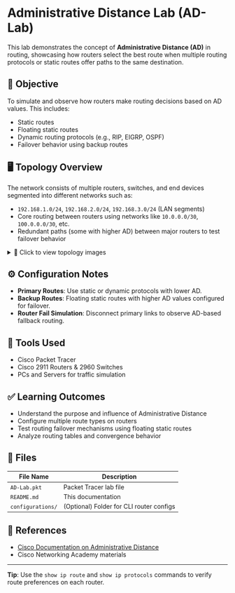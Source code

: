 # Administrative Distance Lab (AD-Lab)

This lab demonstrates the concept of **Administrative Distance (AD)** in routing, showcasing how routers select the best route when multiple routing protocols or static routes offer paths to the same destination.

## 🧠 Objective

To simulate and observe how routers make routing decisions based on AD values. This includes:
- Static routes
- Floating static routes
- Dynamic routing protocols (e.g., RIP, EIGRP, OSPF)
- Failover behavior using backup routes

## 🖥️ Topology Overview

The network consists of multiple routers, switches, and end devices segmented into different networks such as:
- `192.168.1.0/24`, `192.168.2.0/24`, `192.168.3.0/24` (LAN segments)
- Core routing between routers using networks like `10.0.0.0/30`, `100.0.0.0/30`, etc.
- Redundant paths (some with higher AD) between major routers to test failover behavior

<details>
<summary>📸 Click to view topology images</summary>

- ![Full Topology](./topology-full.png)
- ![Left Side](./topology-left.png)
- ![Right Side](./topology-right.png)

</details>

## ⚙️ Configuration Notes

- **Primary Routes**: Use static or dynamic protocols with lower AD.
- **Backup Routes**: Floating static routes with higher AD values configured for failover.
- **Router Fail Simulation**: Disconnect primary links to observe AD-based fallback routing.

## 🔧 Tools Used

- Cisco Packet Tracer
- Cisco 2911 Routers & 2960 Switches
- PCs and Servers for traffic simulation

## ✅ Learning Outcomes

- Understand the purpose and influence of Administrative Distance
- Configure multiple route types on routers
- Test routing failover mechanisms using floating static routes
- Analyze routing tables and convergence behavior

## 📁 Files

| File Name             | Description                                 |
|----------------------|---------------------------------------------|
| `AD-Lab.pkt`          | Packet Tracer lab file                      |
| `README.md`           | This documentation                         |
| `configurations/`     | (Optional) Folder for CLI router configs   |

## 📘 References

- [Cisco Documentation on Administrative Distance](https://www.cisco.com/c/en/us/support/docs/ip/routing-information-protocol-rip/13769-50.html)
- Cisco Networking Academy materials

---

**Tip**: Use the `show ip route` and `show ip protocols` commands to verify route preferences on each router.


